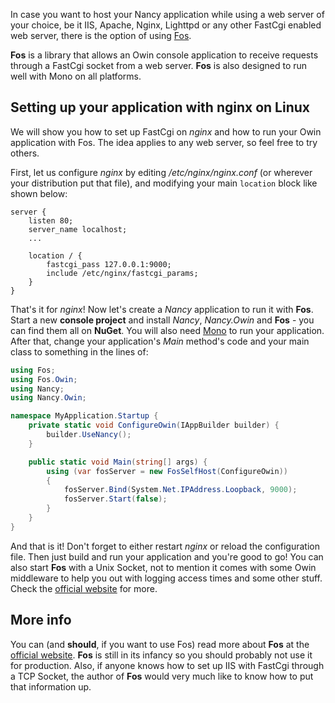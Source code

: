 In case you want to host your Nancy application while using a web server of your choice, be it IIS, Apache, Nginx, Lighttpd or any other FastCgi enabled web server, there is the option of using [Fos](http://github.com/mzabani/Fos).

**Fos** is a library that allows an Owin console application to receive requests through a FastCgi socket from a web server. **Fos** is also designed to run well with Mono on all platforms.

## Setting up your application with nginx on Linux

We will show you how to set up FastCgi on *nginx* and how to run your Owin application with Fos. The idea applies to any web server, so feel free to try others.

First, let us configure *nginx* by editing */etc/nginx/nginx.conf* (or wherever your distribution put that file), and modifying your main `location` block like shown below:

```
server {
    listen 80;
    server_name localhost;
    ...
    
    location / {
        fastcgi_pass 127.0.0.1:9000;
        include /etc/nginx/fastcgi_params;
    }
}
```

That's it for *nginx*! Now let's create a *Nancy* application to run it with **Fos**. Start a new **console project** and install *Nancy*, *Nancy.Owin* and **Fos** - you can find them all on **NuGet**. You will also need [Mono](http://www.mono-project.com) to run your application. After that, change your application's *Main* method's code and your main class to something in the lines of:

```c#
using Fos;
using Fos.Owin;
using Nancy;
using Nancy.Owin;

namespace MyApplication.Startup {
    private static void ConfigureOwin(IAppBuilder builder) {
        builder.UseNancy();
    }

    public static void Main(string[] args) {
        using (var fosServer = new FosSelfHost(ConfigureOwin))
        {
            fosServer.Bind(System.Net.IPAddress.Loopback, 9000);
            fosServer.Start(false);
        }
    }
}
```

And that is it! Don't forget to either restart *nginx* or reload the configuration file. Then just build and run your application and you're good to go!
You can also start **Fos** with a Unix Socket, not to mention it comes with some Owin middleware to help you out with logging access times and some other stuff. Check the [official website](http://github.com/mzabani/Fos) for more.

## More info

You can (and **should**, if you want to use Fos) read more about **Fos** at the [official website](http://github.com/mzabani/Fos). **Fos** is still in its infancy so you should probably not use it for production.
Also, if anyone knows how to set up IIS with FastCgi through a TCP Socket, the author of **Fos** would very much like to know how to put that information up.